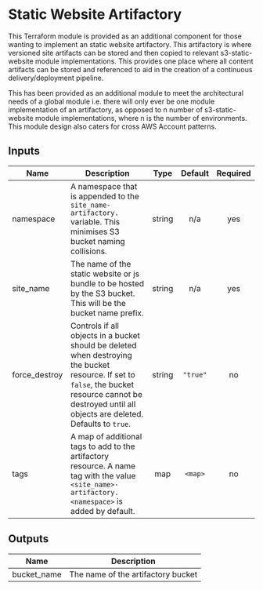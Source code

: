 # Static Website Artifactory

This Terraform module is provided as an additional component for those wanting to implement an static website artifactory. This artifactory is where versioned site artifacts can be stored and then copied to relevant s3-static-website module implementations. This provides one place where all content artifacts can be stored and referenced to aid in the creation of a continuous delivery/deployment pipeline.

This has been provided as an additional module to meet the architectural needs of a global module i.e. there will only ever be one module implementation of an artifactory, as opposed to n number of s3-static-website module implementations, where n is the number of environments. This module design also caters for cross AWS Account patterns.

## Inputs

| Name | Description | Type | Default | Required |
|------|-------------|:----:|:-----:|:-----:|
| namespace | A namespace that is appended to the `site_name-artifactory.` variable. This minimises S3 bucket naming collisions. | string | n/a | yes |
| site\_name | The name of the static website or js bundle to be hosted by the S3 bucket. This will be the bucket name prefix. | string | n/a | yes |
| force\_destroy | Controls if all objects in a bucket should be deleted when destroying the bucket resource. If set to `false`, the bucket resource cannot be destroyed until all objects are deleted. Defaults to `true`. | string | `"true"` | no |
| tags | A map of additional tags to add to the artifactory resource. A name tag with the value `<site_name>-artifactory.<namespace>` is added by default. | map | `<map>` | no |

## Outputs

| Name | Description |
|------|-------------|
| bucket\_name | The name of the artifactory bucket |

